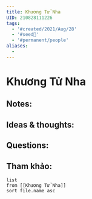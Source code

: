 ```yaml
---
title: Khương Tử Nha
UID: 210828111226
tags:
  - '#created/2021/Aug/28'
  - '#seed🥜'
  - '#permanent/people'
aliases:
  - 
---
```

# Khương Tử Nha

## Notes:


## Ideas & thoughts:

## Questions:


## Tham khảo:
```dataview
list
from [[Khương Tử Nha]]
sort file.name asc
```
